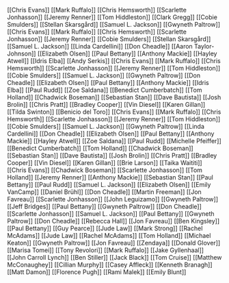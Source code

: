 [[Chris Evans]]
[[Mark Ruffalo]]
[[Chris Hemsworth]]
[[Scarlette Jonhasson]]
[[Jeremy Renner]]
[[Tom Hiddleston]]
[[Clark Gregg]]
[[Cobie Smulders]]
[[Stellan Skarsgård]]
[[Samuel L. Jackson]]
[[Gwyneth Paltrow]]
[[Chris Evans]]
[[Mark Ruffalo]]
[[Chris Hemsworth]]
[[Scarlette Jonhasson]]
[[Jeremy Renner]]
[[Cobie Smulders]]
[[Stellan Skarsgård]]
[[Samuel L. Jackson]]
[[Linda Cardellini]]
[[Don Cheadle]]
[[Aaron Taylor-Johnson]]
[[Elizabeth Olsen]]
[[Paul Bettany]]
[[Anthony Mackie]]
[[Hayley Atwell]]
[[Idris Elba]]
[[Andy Serkis]]
[[Chris Evans]]
[[Mark Ruffalo]]
[[Chris Hemsworth]]
[[Scarlette Jonhasson]]
[[Jeremy Renner]]
[[Tom Hiddleston]]
[[Cobie Smulders]]
[[Samuel L. Jackson]]
[[Gwyneth Paltrow]]
[[Don Cheadle]]
[[Elizabeth Olsen]]
[[Paul Bettany]]
[[Anthony Mackie]]
[[Idris Elba]]
[[Paul Rudd]]
[[Zoe Saldana]]
[[Benedict Cumberbatch]]
[[Tom Holland]]
[[Chadwick Boseman]]
[[Sebastian Stan]]
[[Dave Bautista]]
[[Josh Brolin]]
[[Chris Pratt]]
[[Bradley Cooper]]
[[Vin Diesel]]
[[Karen Gillan]]
[[Tilda Swinton]]
[[Benicio del Toro]]
[[Chris Evans]]
[[Mark Ruffalo]]
[[Chris Hemsworth]]
[[Scarlette Jonhasson]]
[[Jeremy Renner]]
[[Tom Hiddleston]]
[[Cobie Smulders]]
[[Samuel L. Jackson]]
[[Gwyneth Paltrow]]
[[Linda Cardellini]]
[[Don Cheadle]]
[[Elizabeth Olsen]]
[[Paul Bettany]]
[[Anthony Mackie]]
[[Hayley Atwell]]
[[Zoe Saldana]]
[[Paul Rudd]]
[[Michelle Pfeiffer]]
[[Benedict Cumberbatch]]
[[Tom Holland]]
[[Chadwick Boseman]]
[[Sebastian Stan]]
[[Dave Bautista]]
[[Josh Brolin]]
[[Chris Pratt]]
[[Bradley Cooper]]
[[Vin Diesel]]
[[Karen Gillan]]
[[Brie Larson]]
[[Taika Waititi]]
[[Chris Evans]]
[[Chadwick Boseman]]
[[Scarlette Jonhasson]]
[[Tom Holland]]
[[Jeremy Renner]]
[[Anthony Mackie]]
[[Sebastian Stan]]
[[Paul Bettany]]
[[Paul Rudd]]
[[Samuel L. Jackson]]
[[Elizabeth Olsen]]
[[Emily VanCamp]]
[[Daniel Brühl]]
[[Don Cheadle]]
[[Martin Freeman]]
[[Jon Favreau]]
[[Scarlette Jonhasson]]
[[John Leguizamo]]
[[Gwyneth Paltrow]]
[[Jeff Bridges]]
[[Paul Bettany]]
[[Gwyneth Paltrow]]
[[Don Cheadle]]
[[Scarlette Jonhasson]]
[[Samuel L. Jackson]]
[[Paul Bettany]]
[[Gwyneth Paltrow]]
[[Don Cheadle]]
[[Rebecca Hall]]
[[Jon Favreau]]
[[Ben Kingsley]]
[[Paul Bettany]]
[[Guy Pearce]]
[[Jude Law]]
[[Mark Strong]]
[[Rachel McAdams]]
[[Jude Law]]
[[Rachel McAdams]]
[[Tom Holland]]
[[Michael Keaton]]
[[Gwyneth Paltrow]]
[[Jon Favreau]]
[[Zendaya]]
[[Donald Glover]]
[[Marisa Tomei]]
[[Tony Revolori]]
[[Mark Ruffalo]]
[[Jake Gyllenhaal]]
[[John Carroll Lynch]]
[[Ben Stiller]]
[[Jack Black]]
[[Tom Cruise]]
[[Matthew McConaughey]]
[[Cillian Murphy]]
[[Casey Affleck]]
[[Kenneth Branagh]]
[[Matt Damon]]
[[Florence Pugh]]
[[Rami Malek]]
[[Emily Blunt]]
